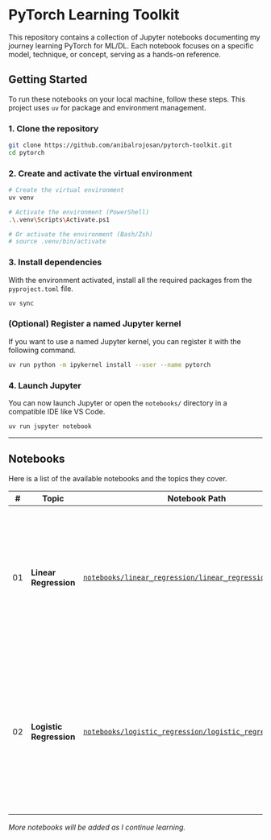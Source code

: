 # PyTorch Learning Toolkit

This repository contains a collection of Jupyter notebooks documenting my journey learning PyTorch for ML/DL. Each notebook focuses on a specific model, technique, or concept, serving as a hands-on reference.

## Getting Started

To run these notebooks on your local machine, follow these steps. This project uses `uv` for package and environment management.

### 1. Clone the repository
```bash
git clone https://github.com/anibalrojosan/pytorch-toolkit.git
cd pytorch
```

### 2. Create and activate the virtual environment
```bash
# Create the virtual environment
uv venv

# Activate the environment (PowerShell)
.\.venv\Scripts\Activate.ps1

# Or activate the environment (Bash/Zsh)
# source .venv/bin/activate
```

### 3. Install dependencies
With the environment activated, install all the required packages from the `pyproject.toml` file.
```bash
uv sync
```

### (Optional) Register a named Jupyter kernel
If you want to use a named Jupyter kernel, you can register it with the following command.
```bash
uv run python -m ipykernel install --user --name pytorch
```

### 4. Launch Jupyter
You can now launch Jupyter or open the `notebooks/` directory in a compatible IDE like VS Code.
```bash
uv run jupyter notebook
```

---

## Notebooks

Here is a list of the available notebooks and the topics they cover.

| # | Topic | Notebook Path | Description |
|---|---|---|---|
| 01 | **Linear Regression** | [`notebooks/linear_regression/linear_regression.ipynb`](./notebooks/linear_regression/linear_regression.ipynb) | A foundational look at building a simple linear regression model from scratch, covering model definition, training loops, and evaluation. |
| 02 | **Logistic Regression** | [`notebooks/logistic_regression/logistic_regression.ipynb`](./notebooks/logistic_regression/logistic_regression.ipynb) | Classic logistic regression using a single linear layer + sigmoid on linearly separable data, with training, evaluation, and linear decision boundary visualization. |

*More notebooks will be added as I continue learning.*
